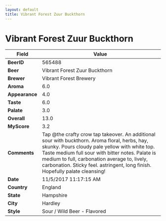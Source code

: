 ```yaml
---
layout: default
title: Vibrant Forest Zuur Buckthorn
---
```


# Vibrant Forest Zuur Buckthorn

| Field         | Value     |
|---------------|-----------|
| **BeerID** | 565488 |
| **Beer** | Vibrant Forest Zuur Buckthorn |
| **Brewer** | Vibrant Forest Brewery |
| **Aroma** | 6.0 |
| **Appearance** | 4.0 |
| **Taste** | 6.0 |
| **Palate** | 3.0 |
| **Overall** | 13.0 |
| **MyScore** | 3.2 |
| **Comments** | Tap @the crafty crow tap takeover. An additional sour with buckthorn. Aroma floral, herbs, hay, skunky. Pours cloudy pale yellow with white top. Taste medium full sour with bitter notes. Palate is medium to full, carbonation average to, lively, carbonation. Sticky feel. astringent, long finish. Hopefully palate cleansing&#033; |
| **Date** | 11/5/2017 11:17:15 AM |
| **Country** | England |
| **State** | Hampshire |
| **City** | Hardley |
| **Style** | Sour / Wild Beer - Flavored |

